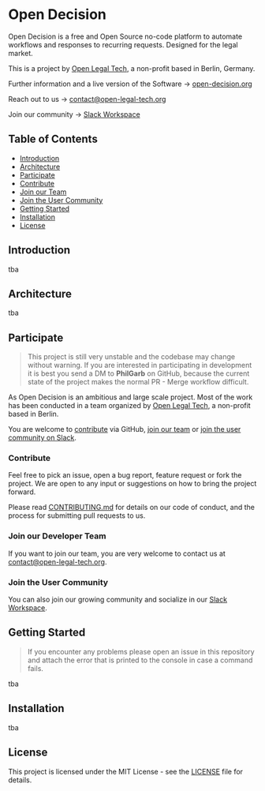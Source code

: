 # Open Decision

Open Decision is a free and Open Source no-code platform to automate workflows and responses to recurring requests. Designed for the legal market.

This is a project by [Open Legal Tech](https://open-legal-tech.org/), a non-profit based in Berlin, Germany.

Further information and a live version of the Software → [open-decision.org](https://open-decision.org)

Reach out to us → [contact@open-legal-tech.org](mailto:contact@open-legal-tech.org)

Join our community → [Slack Workspace](https://open-decision.org/slack)

## Table of Contents

- [Introduction](#introduction)
- [Architecture](#architecture)
- [Participate](#participate)
- [Contribute](#contribute)
- [Join our Team](#join-our-team)
- [Join the User Community](#join-the-user-community)
- [Getting Started](#getting-started)
- [Installation](#installation)
- [License](#license)

## Introduction

tba


## Architecture

tba

## Participate


> This project is still very unstable and the codebase may change without warning. If you are interested in participating in development it is best you send a DM to **PhilGarb** on GitHub, because the current state of the project makes the normal PR - Merge workflow difficult.

As Open Decision is an ambitious and large scale project. Most of the work has been conducted in a team organized by [Open Legal Tech](https://open-legal-tech.org/), a non-profit based in Berlin. 

You are welcome to [contribute](#contribute) via GitHub, [join our team](#Join-our-Team) or [join the user community on Slack](#join-the-user-community).

### Contribute

Feel free to pick an issue, open a bug report, feature request or fork the project. We are open to any input or suggestions on how to bring the project forward.

Please read [CONTRIBUTING.md](CONTRIBUTING.md) for details on our code of conduct, and the process for submitting pull requests to us.

### Join our Developer Team

If you want to join our team, you are very welcome to contact us at [contact@open-legal-tech.org](mailto:contact@open-legal-tech.org).

### Join the User Community

You can also join our growing community and socialize in our [Slack Workspace](https://open-decision.org/slack).


## Getting Started

> If you encounter any problems please open an issue in this repository and attach the error that is printed to the console in case a command fails.

tba


## Installation

tba

## License

This project is licensed under the MIT License - see the [LICENSE](LICENSE.md) file for details.